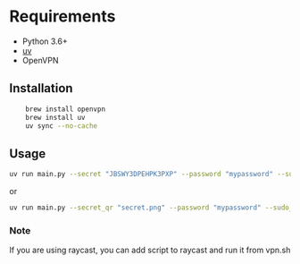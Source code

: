 # Requirements

- Python 3.6+
- [uv](https://docs.astral.sh/uv/getting-started/installation/)
- OpenVPN

## Installation

```bash
    brew install openvpn
    brew install uv
    uv sync --no-cache
```

## Usage

```bash
uv run main.py --secret "JBSWY3DPEHPK3PXP" --password "mypassword" --sudo_pass "sudo_password" --vpn_config "vpn.ovpn" --usr "myuser"
```

or

```bash
uv run main.py --secret_qr "secret.png" --password "mypassword" --sudo_pass "sudo_password" --vpn_config "vpn.ovpn" --usr "myuser"
```

### Note

If you are using raycast, you can add script to raycast and run it from vpn.sh
